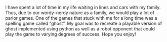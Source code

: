 I have spent a lot of time in my life waiting in lines and cars with my family. Thus, due to our wordy–nerdy nature as a family, we would play a lot of parlor games. One of the games that stuck with me for a long time was a spelling game called “ghost”. My goal was to recreate a playable version of ghost implemented using python as well as a robot opponent that could play the game to varying degrees of success. Hope you enjoy!
